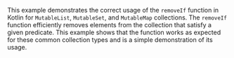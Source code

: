 This example demonstrates the correct usage of the `removeIf` function in Kotlin for `MutableList`, `MutableSet`, and `MutableMap` collections. The `removeIf` function efficiently removes elements from the collection that satisfy a given predicate.  This example shows that the function works as expected for these common collection types and is a simple demonstration of its usage.